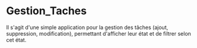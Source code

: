 # Gestion_Taches
Il s'agit d'une simple application pour la gestion des tâches (ajout, suppression, modification), permettant d'afficher leur état et de filtrer selon cet état.
